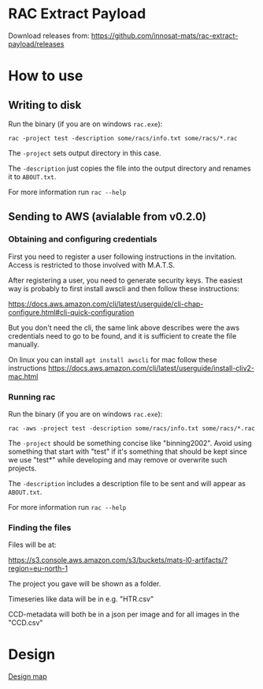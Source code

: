 # RAC Extract Payload

Download releases from:
https://github.com/innosat-mats/rac-extract-payload/releases

# How to use
## Writing to disk

Run the binary (if you are on windows `rac.exe`):

`rac -project test -description some/racs/info.txt some/racs/*.rac`

The `-project` sets output directory in this case.

The `-description` just copies the file into the output directory and renames it to `ABOUT.txt`.

For more information run `rac --help`

## Sending to AWS (avialable from v0.2.0)

### Obtaining and configuring credentials

First you need to register a user following instructions in the invitation. Access is restricted to those involved with M.A.T.S.

After registering a user, you need to generate security keys. The easiest way is probably to first install awscli and then follow these instructions:

https://docs.aws.amazon.com/cli/latest/userguide/cli-chap-configure.html#cli-quick-configuration

But you don't need the cli, the same link above describes were the aws credentials need to go to be found, and it is sufficient to create the file manually.

On linux you can install `apt install awscli` for mac follow these instructions https://docs.aws.amazon.com/cli/latest/userguide/install-cliv2-mac.html

### Running rac
Run the binary (if you are on windows `rac.exe`):

`rac -aws -project test -description some/racs/info.txt some/racs/*.rac`

The `-project` should be something concise like "binning2002". Avoid using something that start with "test" if it's something that should be kept since we use "test*" while developing and may remove or overwrite such projects.

The `-description` includes a description file to be sent and will appear as `ABOUT.txt`.

For more information run `rac --help`

### Finding the files

Files will be at:

https://s3.console.aws.amazon.com/s3/buckets/mats-l0-artifacts/?region=eu-north-1

The project you gave will be shown as a folder.

Timeseries like data will be in e.g. "HTR.csv"

CCD-metadata will both be in a json per image and for all images in the "CCD.csv"

# Design
[Design map](docs/README.md)
